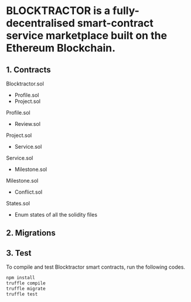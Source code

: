 # BLOCKTRACTOR is a fully-decentralised smart-contract service marketplace built on the Ethereum Blockchain.

## 1. Contracts

Blocktractor.sol
- Profile.sol
- Project.sol

Profile.sol
- Review.sol

Project.sol
- Service.sol

Service.sol
- Milestone.sol

Milestone.sol
- Conflict.sol

States.sol
- Enum states of all the solidity files

## 2. Migrations

## 3. Test

To compile and test Blocktractor smart contracts, run the following codes.

```bash
npm install
truffle compile
truffle migrate
truffle test
```
